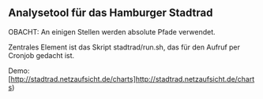 Analysetool für das Hamburger Stadtrad
--------------------------------------

OBACHT: An einigen Stellen werden absolute Pfade verwendet.

Zentrales Element ist das Skript stadtrad/run.sh, das für den Aufruf per Cronjob gedacht ist.

Demo: [http://stadtrad.netzaufsicht.de/charts]http://stadtrad.netzaufsicht.de/charts)
